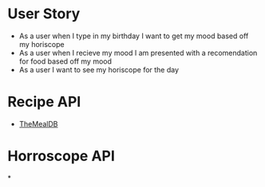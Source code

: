 # User Story

- As a user when I type in my birthday I want to get my mood based off my horiscope
- As a user when I recieve my mood I am presented with a recomendation for food based off my mood
- As a user I want to see my horiscope for the day

# Recipe API

* [TheMealDB](https://www.themealdb.com/api.php)

# Horroscope API

*[]()